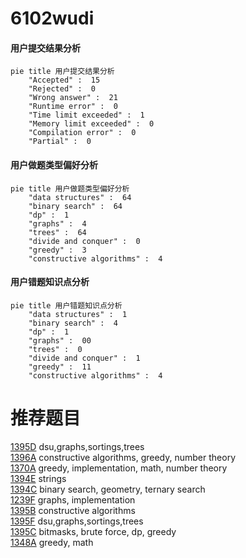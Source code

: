# 6102wudi

<!-- tabs:start -->



#### **用户提交结果分析**

```mermaid
pie title 用户提交结果分析
    "Accepted" :  15
    "Rejected" :  0
    "Wrong answer" :  21
    "Runtime error" :  0
    "Time limit exceeded" :  1
    "Memory limit exceeded" :  0
    "Compilation error" :  0
    "Partial" :  0
```

#### **用户做题类型偏好分析**

```mermaid
pie title 用户做题类型偏好分析
    "data structures" :  64
    "binary search" :  64
    "dp" :  1
    "graphs" :  4
    "trees" :  64
    "divide and conquer" :  0
    "greedy" :  3
    "constructive algorithms" :  4
```
#### **用户错题知识点分析**

```mermaid
pie title 用户错题知识点分析
    "data structures" :  1
    "binary search" :  4
    "dp" :  1
    "graphs" :  00
    "trees" :  0
    "divide and conquer" :  1
    "greedy" :  11
    "constructive algorithms" :  4
```



<!-- tabs:end -->
# 推荐题目
[1395D](https://codeforces.com/contest/1395/problem/D)		dsu,graphs,sortings,trees		  
[1396A](https://codeforces.com/contest/1396/problem/A)		constructive algorithms,
                        greedy,
                        number theory		  
[1370A](https://codeforces.com/contest/1370/problem/A)		greedy,
                        implementation,
                        math,
                        number theory		  
[1394E](https://codeforces.com/contest/1394/problem/E)		strings		  
[1394C](https://codeforces.com/contest/1394/problem/C)		binary search,
                        geometry,
                        ternary search		  
[1239F](https://codeforces.com/contest/1239/problem/F)		graphs,
                        implementation		  
[1395B](https://codeforces.com/contest/1395/problem/B)		constructive algorithms		  
[1395F](https://codeforces.com/contest/1395/problem/F)		dsu,graphs,sortings,trees		  
[1395C](https://codeforces.com/contest/1395/problem/C)		bitmasks,
                        brute force,
                        dp,
                        greedy		  
[1348A](https://codeforces.com/contest/1348/problem/A)		greedy,
                        math		  
